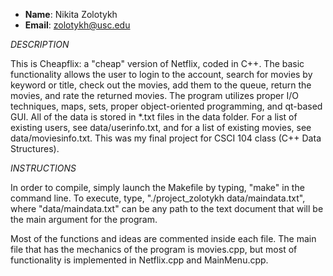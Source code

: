 - **Name**: Nikita Zolotykh
- **Email**: zolotykh@usc.edu

*DESCRIPTION*

This is Cheapflix: a "cheap" version of Netflix, coded in C++. The basic functionality allows the user to login to the account, search for movies by keyword or title, check out the movies, add them to the queue, return the movies, and rate the returned movies. The program utilizes proper I/O techniques, maps, sets, proper object-oriented programming, and qt-based GUI. All of the data is stored in *.txt files in the data folder. For a list of existing users, see data/userinfo.txt, and for a list of existing movies, see data/moviesinfo.txt. This was my final project for CSCI 104 class (C++ Data Structures).

*INSTRUCTIONS*

In order to compile, simply launch the Makefile by typing, "make" in the command line. To execute, type, "./project_zolotykh data/maindata.txt", where "data/maindata.txt" can be any path to the text document that will be the main argument for the program.

Most of the functions and ideas are commented inside each file. The main file that has the mechanics of the program is movies.cpp, but most of functionality is implemented in Netflix.cpp and MainMenu.cpp.
